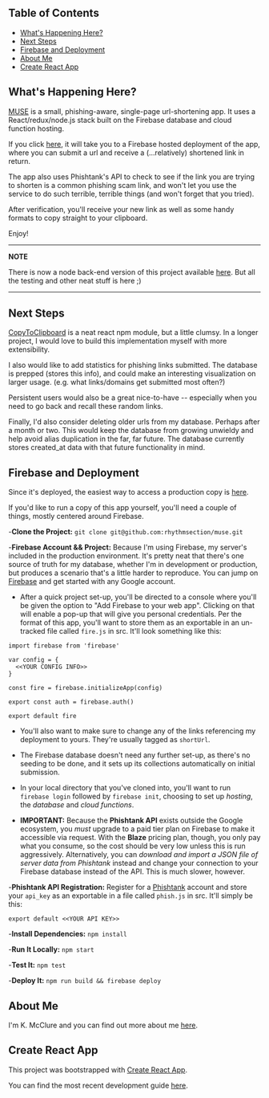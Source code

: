 ## Table of Contents

- [What's Happening Here?](#whats-up)
- [Next Steps](#next-steps)
- [Firebase and Deployment](#firebase-and-deployment)
- [About Me](#about-me)
- [Create React App](#create-react-app)


## What's Happening Here?

[MUSE](https://url-muse.firebaseapp.com/) is a small, phishing-aware, single-page url-shortening app.
It uses a React/redux/node.js stack built on the Firebase database and cloud function hosting.

If you click [here](https://url-muse.firebaseapp.com/), it will take you to a Firebase hosted deployment
of the app, where you can submit a url and receive a (...relatively) shortened link in return.

The app also uses Phishtank's API to check to see if the link you are trying to shorten is a common phishing
scam link, and won't let you use the service to do such terrible, terrible things (and won't forget that you tried).

After verification, you'll receive your new link as well as some handy formats to copy straight to your clipboard.

Enjoy!

---
**NOTE**

There is now a node back-end version of this project available [here](https://github.com/rhythmsection/url-shortener-express). But all the testing and other neat stuff is here ;) 

---

## Next Steps

[CopyToClipboard](https://www.npmjs.com/package/react-copy-to-clipboard) is a neat react npm module, but a little clumsy.
In a longer project, I would love to build this implementation myself with more extensibility.

I also would like to add statistics for phishing links submitted. The database is prepped (stores this info),
and could make an interesting visualization on larger usage. (e.g. what links/domains get submitted most often?)

Persistent users would also be a great nice-to-have -- especially when you need to go back and recall these random links.

Finally, I'd also consider deleting older urls from my database. Perhaps after a month or two. This would keep the database
from growing unwieldy and help avoid alias duplication in the far, far future. The database currently stores created_at
data with that future functionality in mind.

## Firebase and Deployment

Since it's deployed, the easiest way to access a production copy is [here](https://url-muse.firebaseapp.com/).

If you'd like to run a copy of this app yourself, you'll need a couple of things, mostly centered around Firebase.

-**Clone the Project:** `git clone git@github.com:rhythmsection/muse.git`

-**Firebase Account && Project:** Because I'm using Firebase, my server's included in the production environment. It's pretty
neat that there's one source of truth for my database, whether I'm in development or production, but produces a scenario that's
a little harder to reproduce. You can jump on [Firebase](https://firebase.google.com/) and get started with any Google account.
  - After a quick project set-up, you'll be directed to a console where you'll be given the option to "Add Firebase to your web app". Clicking on that will enable a pop-up that will give you personal credentials. Per the format of this app, you'll want to store them as an exportable in an un-tracked file called `fire.js` in src. It'll look something like this:
  ```
  import firebase from 'firebase'

  var config = {
    <<YOUR CONFIG INFO>>
  }

  const fire = firebase.initializeApp(config)

  export const auth = firebase.auth()

  export default fire
  ```

  - You'll also want to make sure to change any of the links referencing my deployment to yours. They're usually tagged as `shortUrl`.

  - The Firebase database doesn't need any further set-up, as there's no seeding to be done, and it sets up its collections automatically on initial submission.

  - In your local directory that you've cloned into, you'll want to run `firebase login` followed by `firebase init`, choosing to set up *hosting*, the *database* and *cloud functions*.

  - **IMPORTANT:** Because the **Phishtank API** exists outside the Google ecosystem, you *must* upgrade to a paid tier plan on Firebase to make it accessible via request. With the **Blaze** pricing plan, though, you only pay what you consume, so the cost should be very low unless this is run aggressively. Alternatively, you can *download and import a JSON file of server data from Phishtank* instead and change your connection to your Firebase database instead of the API. This is much slower, however.


-**Phishtank API Registration:** Register for a [Phishtank](https://www.phishtank.com/api_info.php) account and store your `api_key` as an exportable in a file called `phish.js` in src. It'll simply be this:
```
export default <<YOUR API KEY>>
```

-**Install Dependencies:** `npm install`

-**Run It Locally:** `npm start`

-**Test It:** `npm test`

-**Deploy It:** `npm run build && firebase deploy`

## About Me

I'm K. McClure and you can find out more about me [here](http://www.koorogi.com).


## Create React App

This project was bootstrapped with [Create React App](https://github.com/facebookincubator/create-react-app).

You can find the most recent development guide [here](https://github.com/facebookincubator/create-react-app/blob/master/packages/react-scripts/template/README.md).

